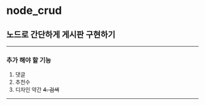 # node_crud
## 노드로 간단하게 게시판 구현하기

 ***

 ### 추가 해야 할 기능
 1. 댓글
 2. 추천수
 3. 디자인 약간 
 ~~4. 검색~~

  ***
